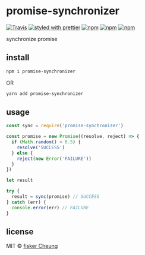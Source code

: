 # promise-synchronizer

[![Travis](https://img.shields.io/travis/fisker/promise-synchronizer.svg?style=flat-square)](https://travis-ci.org/fisker/promise-synchronizer)
[![styled with prettier](https://img.shields.io/badge/styled_with-prettier-ff69b4.svg?style=flat-square)](https://github.com/prettier/prettier)
[![npm](https://img.shields.io/npm/v/promise-synchronizer.svg?style=flat-square)](https://www.npmjs.com/package/promise-synchronizer)
[![npm](https://img.shields.io/npm/dt/promise-synchronizer.svg?style=flat-square)](https://www.npmjs.com/package/promise-synchronizer)
[![npm](https://img.shields.io/npm/dm/promise-synchronizer.svg?style=flat-square)](https://www.npmjs.com/package/promise-synchronizer)

synchronize promise

## install

```bash
npm i promise-synchronizer
```

OR

```bash
yarn add promise-synchronizer
```

## usage

```js
const sync = require('promise-synchronizer')

const promise = new Promise((resolve, reject) => {
  if (Math.random() > 0.5) {
    resolve('SUCCESS')
  } else {
    reject(new Error('FAILURE'))
  }
})

let result

try {
  result = sync(promise) // SUCCESS
} catch (err) {
  console.error(err) // FAILURE
}
```

## license

MIT © [fisker Cheung](https://github.com/fisker)
